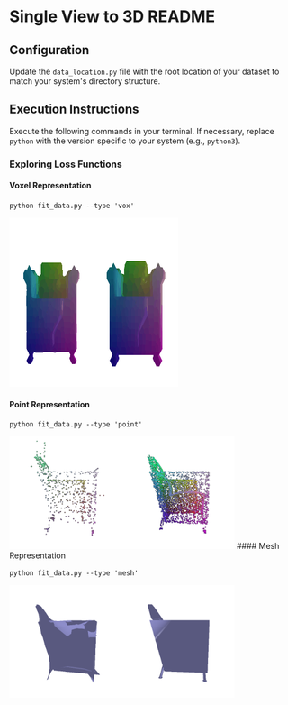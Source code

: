 # Single View to 3D README

## Configuration

Update the `data_location.py` file with the root location of your dataset to match your system's directory structure.

## Execution Instructions

Execute the following commands in your terminal. If necessary, replace `python` with the version specific to your system (e.g., `python3`).

### Exploring Loss Functions

#### Voxel Representation
```
python fit_data.py --type 'vox'
```
<img src ="vis_fit_data/combined_voxel.gif" width=300 height=300/>

#### Point Representation

```
python fit_data.py --type 'point'
```
<img src ="vis_fit_data/combined_pointclouds.gif" width=400/>
#### Mesh Representation

```
python fit_data.py --type 'mesh'
```
<img src ="vis_fit_data/combined_meshes.gif" width=400/>



